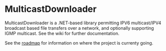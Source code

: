 # MulticastDownloader
MulticastDownloader is a .NET-based library permitting IPV6 multicast/IPV4 broadcast based file transfers over a network, and optionally supporting IGMP multicast. See the wiki for further documentation.

See the [roadmap](Documents/roadmap.md "Roadmap") for information on where the project is currenty going.
